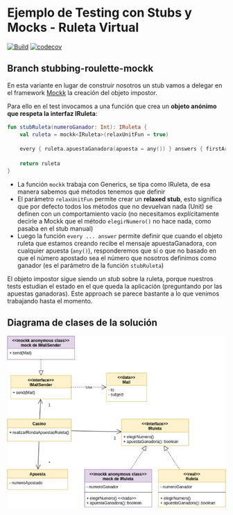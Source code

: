 
# Ejemplo de Testing con Stubs y Mocks - Ruleta Virtual

[![Build](https://github.com/uqbar-project/eg-ruletas-kotlin/actions/workflows/gradle-build.yml/badge.svg?branch=stubbing-roulette-mockk)](https://github.com/uqbar-project/eg-ruletas-kotlin/actions/workflows/build.yml) [![codecov](https://codecov.io/gh/uqbar-project/eg-ruletas-kotlin/branch/stubbing-roulette-mockk/graph/badge.svg?token=RdVlEzRc3G)](https://codecov.io/gh/uqbar-project/eg-ruletas-kotlin?branch=stubbing-roulette-mockk)

## Branch stubbing-roulette-mockk

En esta variante en lugar de construir nosotros un stub vamos a delegar en el framework [Mockk](https://mockk.io/) la creación del objeto impostor.

Para ello en el test invocamos a una función que crea un **objeto anónimo que respeta la interfaz IRuleta**:

```kt
fun stubRuleta(numeroGanador: Int): IRuleta {
    val ruleta = mockk<IRuleta>(relaxUnitFun = true)

    every { ruleta.apuestaGanadora(apuesta = any()) } answers { firstArg<Apuesta>().numeroApostado == numeroGanador }

    return ruleta
}
```

- La función `mockk` trabaja con Generics, se tipa como IRuleta, de esa manera sabemos qué métodos tenemos que definir
- El parámetro `relaxUnitFun` permite crear un **relaxed stub**, esto significa que por defecto todos los métodos que no devuelvan nada (Unit) se definen con un comportamiento vacío (no necesitamos explícitamente decirle a Mockk que el método `elegirNumero()` no hace nada, como pasaba en el stub manual)
- Luego la función `every ... answer` permite definir que cuando el objeto ruleta que estamos creando recibe el mensaje apuestaGanadora, con cualquier apuesta (`any()`), responderemos que sí o que no basado en que el número apostado sea el número que nosotros definimos como ganador (es el parámetro de la función `stubRuleta`)

El objeto impostor sigue siendo un _stub_ sobre la ruleta, porque nuestros tests estudian el estado en el que queda la aplicación (preguntando por las apuestas ganadoras). Este approach se parece bastante a lo que venimos trabajando hasta el momento.

## Diagrama de clases de la solución

![diagrama de clases](./images/diagramaClases.png)
